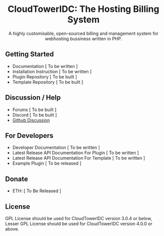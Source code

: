 <h1 align="center">CloudTowerIDC: The Hosting Billing System</h1>

<p align="center">A highly customisable, open-sourced billing and management system for webhosting bussiness written in PHP.</p>

## Getting Started

-   Documentation [ To be written ]
-   Installation Instruction [ To be written ]
-   Plugin Repository [ To be built ]
-   Template Repository [ To be built ]

## Discussion / Help

-   Forums [ To be built ]
-   Discord [ To be built ]
-   [Github Discussion](https://github.com/CloudTowerDev/CloudTowerIDC/discussions)

## For Developers

-   Developer Documentation [ To be written ]
-   Latest Release API Documentation For Plugin [ To be written ]
-   Latest Release API Documentation For Template [ To be written ]
-   Example Plugin [ To be released ]

## Donate

-   ETH: [ To Be Released ]

## License

GPL License should be used for CloudTowerIDC version 3.0.4 or below, Lesser GPL License should be used for CloudTowerIDC version 4.0.0 or above.
